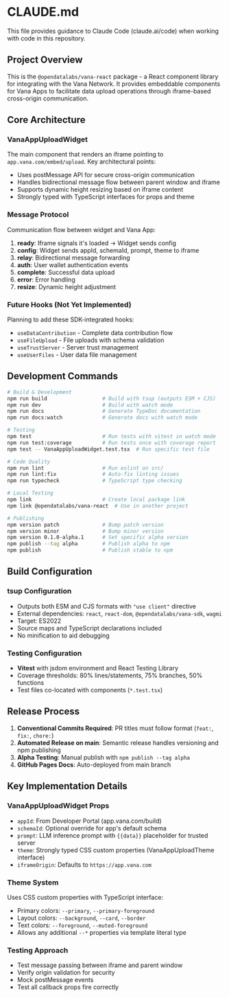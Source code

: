 # CLAUDE.md

This file provides guidance to Claude Code (claude.ai/code) when working with code in this repository.

## Project Overview

This is the `@opendatalabs/vana-react` package - a React component library for integrating with the Vana Network. It provides embeddable components for Vana Apps to facilitate data upload operations through iframe-based cross-origin communication.

## Core Architecture

### VanaAppUploadWidget

The main component that renders an iframe pointing to `app.vana.com/embed/upload`. Key architectural points:

- Uses postMessage API for secure cross-origin communication
- Handles bidirectional message flow between parent window and iframe
- Supports dynamic height resizing based on iframe content
- Strongly typed with TypeScript interfaces for props and theme

### Message Protocol

Communication flow between widget and Vana App:

1. **ready**: Iframe signals it's loaded → Widget sends config
2. **config**: Widget sends appId, schemaId, prompt, theme to iframe
3. **relay**: Bidirectional message forwarding
4. **auth**: User wallet authentication events
5. **complete**: Successful data upload
6. **error**: Error handling
7. **resize**: Dynamic height adjustment

### Future Hooks (Not Yet Implemented)

Planning to add these SDK-integrated hooks:

- `useDataContribution` - Complete data contribution flow
- `useFileUpload` - File uploads with schema validation
- `useTrustServer` - Server trust management
- `useUserFiles` - User data file management

## Development Commands

```bash
# Build & Development
npm run build                  # Build with tsup (outputs ESM + CJS)
npm run dev                    # Build with watch mode
npm run docs                   # Generate TypeDoc documentation
npm run docs:watch             # Generate docs with watch mode

# Testing
npm test                       # Run tests with vitest in watch mode
npm run test:coverage          # Run tests once with coverage report
npm test -- VanaAppUploadWidget.test.tsx  # Run specific test file

# Code Quality
npm run lint                   # Run eslint on src/
npm run lint:fix               # Auto-fix linting issues
npm run typecheck              # TypeScript type checking

# Local Testing
npm link                       # Create local package link
npm link @opendatalabs/vana-react  # Use in another project

# Publishing
npm version patch              # Bump patch version
npm version minor              # Bump minor version
npm version 0.1.0-alpha.1      # Set specific alpha version
npm publish --tag alpha        # Publish alpha to npm
npm publish                    # Publish stable to npm
```

## Build Configuration

### tsup Configuration

- Outputs both ESM and CJS formats with `"use client"` directive
- External dependencies: `react`, `react-dom`, `@opendatalabs/vana-sdk`, `wagmi`
- Target: ES2022
- Source maps and TypeScript declarations included
- No minification to aid debugging

### Testing Configuration

- **Vitest** with jsdom environment and React Testing Library
- Coverage thresholds: 80% lines/statements, 75% branches, 50% functions
- Test files co-located with components (`*.test.tsx`)

## Release Process

1. **Conventional Commits Required**: PR titles must follow format (`feat:`, `fix:`, `chore:`)
2. **Automated Release on main**: Semantic release handles versioning and npm publishing
3. **Alpha Testing**: Manual publish with `npm publish --tag alpha`
4. **GitHub Pages Docs**: Auto-deployed from main branch

## Key Implementation Details

### VanaAppUploadWidget Props

- `appId`: From Developer Portal (app.vana.com/build)
- `schemaId`: Optional override for app's default schema
- `prompt`: LLM inference prompt with `{{data}}` placeholder for trusted server
- `theme`: Strongly typed CSS custom properties (VanaAppUploadTheme interface)
- `iframeOrigin`: Defaults to `https://app.vana.com`

### Theme System

Uses CSS custom properties with TypeScript interface:

- Primary colors: `--primary`, `--primary-foreground`
- Layout colors: `--background`, `--card`, `--border`
- Text colors: `--foreground`, `--muted-foreground`
- Allows any additional `--*` properties via template literal type

### Testing Approach

- Test message passing between iframe and parent window
- Verify origin validation for security
- Mock postMessage events
- Test all callback props fire correctly
